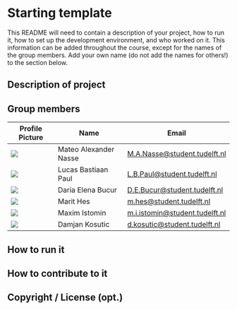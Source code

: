 # Starting template

This README will need to contain a description of your project, how to run it, how to set up the development environment, and who worked on it.
This information can be added throughout the course, except for the names of the group members.
Add your own name (do not add the names for others!) to the section below.

## Description of project

## Group members

| Profile Picture                                                                           | Name                  | Email                          |
|-------------------------------------------------------------------------------------------|-----------------------|--------------------------------|
| ![](https://secure.gravatar.com/avatar/3094e0ca6fe23dd800b281cdb6d3bef5?s=50&d=identicon) | Mateo Alexander Nasse | M.A.Nasse@student.tudelft.nl   |
| ![](https://secure.gravatar.com/avatar/4ee186c94801486ee3e25aed0b74d7b2?s=50&d=identicon) | Lucas Bastiaan Paul   | L.B.Paul@student.tudelft.nl    |
| ![](https://secure.gravatar.com/avatar/f18c53613801f4857d88fa7483f98d7c?s=50&d=identicon) | Daria Elena Bucur     | D.E.Bucur@student.tudelft.nl   |
| ![](https://secure.gravatar.com/avatar/86bf24e1e93f272893c480878f9aaf91?s=50&d=identicon) | Marit Hes             | m.hes@student.tudelft.nl       |
| ![](https://secure.gravatar.com/avatar/2924a2967741146d93f25a8796eb10e6?s=50&d=identicon) | Maxim Istomin         | m.i.istomin@student.tudelft.nl |
| ![](https://secure.gravatar.com/avatar/12074edbfd0f0082f2bf62a6283e21bb?s=50&d=identicon) | Damjan Kosutic        | d.kosutic@student.tudelft.nl   |
<!-- Instructions (remove once assignment has been completed -->
<!-- - Add (only!) your own name to the table above (use Markdown formatting) -->
<!-- - Mention your *student* email address -->
<!-- - Preferably add a recognizable photo, otherwise add your GitLab photo -->
<!-- - (please make sure the photos have the same size) --> 

## How to run it

## How to contribute to it

## Copyright / License (opt.)
